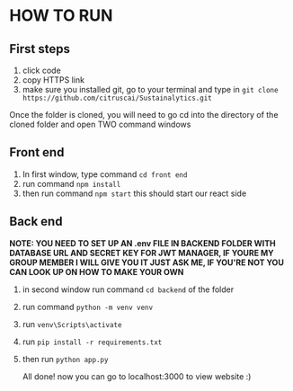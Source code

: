 # HOW TO RUN

## First steps
1. click code
2. copy HTTPS link
3. make sure you installed git, go to your terminal and type in ```git clone https://github.com/citruscai/Sustainalytics.git```

Once the folder is cloned, you will need to go cd into the directory of the cloned folder and open TWO command windows
 
## Front end
1. In first window, type command
   ```cd front end```
2. run command ```npm install```
3. then run command ```npm start``` this should start our react side

## Back end
**NOTE: YOU NEED TO SET UP AN .env FILE IN BACKEND FOLDER WITH DATABASE URL AND SECRET KEY FOR JWT MANAGER, IF YOURE MY GROUP MEMBER I WILL GIVE YOU IT JUST ASK ME, IF YOU'RE NOT YOU CAN LOOK UP ON HOW TO MAKE YOUR OWN**
1. in second window run command ```cd backend``` of the folder
2. run command ```python -m venv venv```
3. run ```venv\Scripts\activate```
5. run ```pip install -r requirements.txt```
6. then run ```python app.py```

   All done! now you can go to localhost:3000 to view website :)

   
